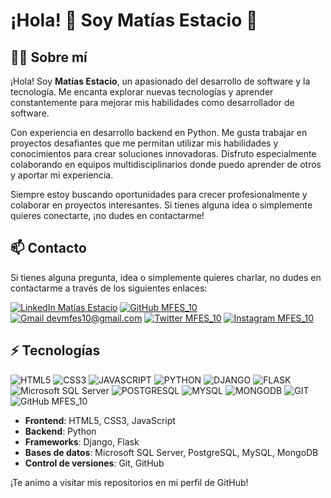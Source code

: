 # ¡Hola! 👋 Soy Matías Estacio 🤖

## 👨‍💻 Sobre mí

¡Hola! Soy **Matías Estacio**, un apasionado del desarrollo de software y la tecnología. Me encanta explorar nuevas tecnologías y aprender constantemente para mejorar mis habilidades como desarrollador de software.

Con experiencia en desarrollo backend en Python. Me gusta trabajar en proyectos desafiantes que me permitan utilizar mis habilidades y conocimientos para crear soluciones innovadoras. Disfruto especialmente colaborando en equipos multidisciplinarios donde puedo aprender de otros y aportar mi experiencia.

Siempre estoy buscando oportunidades para crecer profesionalmente y colaborar en proyectos interesantes. Si tienes alguna idea o simplemente quieres conectarte, ¡no dudes en contactarme!

## 📫 Contacto
Si tienes alguna pregunta, idea o simplemente quieres charlar, no dudes en contactarme a través de los siguientes enlaces:

[![LinkedIn Matías Estacio](https://img.shields.io/badge/LinkedIn-0077B5?style=for-the-badge&logo=linkedin&logoColor=white)](https://www.linkedin.com/in/mat%C3%ADas-fabrizio-estacio-sagastegui-74604223a/)
[![GitHub MFES_10](https://img.shields.io/badge/GitHub-100000?style=for-the-badge&logo=github&logoColor=white)](https://github.com/MFES10)
[![Gmail devmfes10@gmail.com](https://img.shields.io/badge/Gmail-D14836?style=for-the-badge&logo=gmail&logoColor=white)](mailto:devmfes10@gmail.com)
[![Twitter MFES_10](https://img.shields.io/badge/Twitter-1DA1F2?style=for-the-badge&logo=twitter&logoColor=white)](https://twitter.com/MFES_10)
[![Instagram MFES_10](https://img.shields.io/badge/Instagram-E4405F?style=for-the-badge&logo=instagram&logoColor=white)](https://www.instagram.com/mfes_10/)

## ⚡ Tecnologías
![HTML5](https://img.shields.io/badge/HTML5-E34F26?style=for-the-badge&logo=html5&logoColor=white)
![CSS3](https://img.shields.io/badge/CSS3-1572B6?style=for-the-badge&logo=css3&logoColor=white)
![JAVASCRIPT](https://img.shields.io/badge/JavaScript-F7DF1E?style=for-the-badge&logo=javascript&logoColor=black)
![PYTHON](https://img.shields.io/badge/Python-14354C?style=for-the-badge&logo=python&logoColor=white)
![DJANGO](https://img.shields.io/badge/Django-092E20?style=for-the-badge&logo=django&logoColor=white)
![FLASK](https://img.shields.io/badge/Flask-000000?style=for-the-badge&logo=flask&logoColor=white)
![Microsoft SQL Server](https://img.shields.io/badge/Microsoft%20SQL%20Server-CC2927?style=for-the-badge&logo=microsoft%20sql%20server&logoColor=white)
![POSTGRESQL](https://img.shields.io/badge/PostgreSQL-316192?style=for-the-badge&logo=postgresql&logoColor=white)
![MYSQL](https://img.shields.io/badge/MySQL-00000F?style=for-the-badge&logo=mysql&logoColor=white)
![MONGODB](https://img.shields.io/badge/MongoDB-4EA94B?style=for-the-badge&logo=mongodb&logoColor=white)
![GIT](https://img.shields.io/badge/GIT-E44C30?style=for-the-badge&logo=git&logoColor=white)
![GitHub MFES_10](https://img.shields.io/badge/GitHub-100000?style=for-the-badge&logo=github&logoColor=white)
- **Frontend**: HTML5, CSS3, JavaScript
- **Backend**: Python
- **Frameworks**: Django, Flask
- **Bases de datos**: Microsoft SQL Server, PostgreSQL, MySQL, MongoDB
- **Control de versiones**: Git, GitHub

¡Te anímo a visitar mis repositorios en mi perfil de GitHub!
